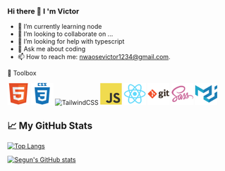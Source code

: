 ### Hi there 👋 I 'm Victor




- 🌱 I’m currently learning node
- 👯 I’m looking to collaborate on ...
- 🤔 I’m looking for help with  typescript
- 💬 Ask me about coding
- 📫 How to reach me: nwaosevictor1234@gmail.com.

🧰 Toolbox

<img src="https://github.com/devicons/devicon/blob/master/icons/html5/html5-original.svg" alt="HTML" width="50" height="50"/>  <img src="https://github.com/devicons/devicon/blob/master/icons/css3/css3-plain-wordmark.svg" alt="CSS" width="50" height="50"/>  <img src="https://cdn.worldvectorlogo.com/logos/tailwindcss.svg" alt="TailwindCSS" width="50" height="50"/>  <img src="https://github.com/devicons/devicon/blob/master/icons/javascript/javascript-original.svg" alt="JavaScript" width="50" height="50"/>  <img src="https://github.com/devicons/devicon/blob/master/icons/react/react-original.svg" alt="React" width="50" height="50"/>  <img src="https://github.com/devicons/devicon/blob/master/icons/git/git-original-wordmark.svg" alt="Git" width="50" height="50"/> <img
src="https://github.com/devicons/devicon/blob/master/icons/sass/sass-original.svg" alt="Git" width="50" height="50"/> <img                                                          src="https://github.com/devicons/devicon/blob/master/icons/materialui/materialui-original.svg" alt="Git" width="50" height="50"/> 

## &#x1f4c8; My GitHub Stats

[![Top Langs](https://github-readme-stats.vercel.app/api/top-langs/?username=victornwaose&hide=java,html,css&theme=radical)](https://github.com/anuraghazra/github-readme-stats)

[![Segun's GitHub stats](https://github-readme-stats.vercel.app/api?username=victornwaose&theme=radical)](https://github.com/anuraghazra/github-readme-stats)



